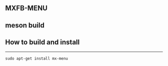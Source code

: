 ## MXFB-MENU
## meson build
##
## How to build and install
________
```
sudo apt-get install mx-menu
```
